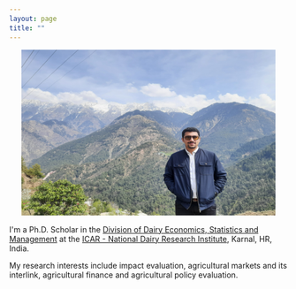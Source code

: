 ```yaml
---
layout: page
title: ""
---
```

<p align="center">
  <img width="460" height="300" src="20210313_115737.jpg">
</p>

I'm a Ph.D. Scholar in the [Division of Dairy Economics, Statistics and Management](http://ndri.res.in/divisions/dairy-economics-statistics-and-management/) at the [ICAR - National Dairy Research Institute](http://ndri.res.in/), Karnal, HR, India.  

My research interests include impact evaluation, agricultural markets and its interlink, agricultural finance and agricultural policy evaluation.
